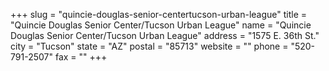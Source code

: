 +++
slug = "quincie-douglas-senior-centertucson-urban-league"
title = "Quincie Douglas Senior Center/Tucson Urban League"
name = "Quincie Douglas Senior Center/Tucson Urban League"
address = "1575 E. 36th St."
city = "Tucson"
state = "AZ"
postal = "85713"
website = ""
phone = "520-791-2507"
fax = ""
+++
